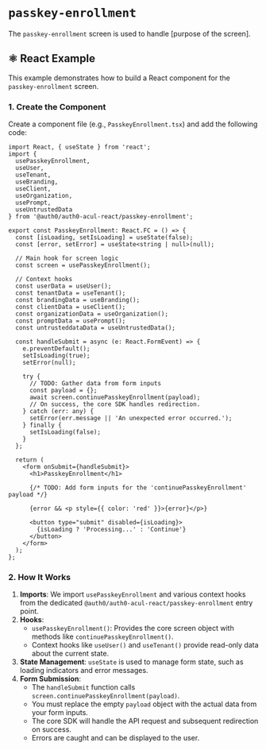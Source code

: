 # `passkey-enrollment`

The `passkey-enrollment` screen is used to handle [purpose of the screen].

## ⚛️ React Example

This example demonstrates how to build a React component for the `passkey-enrollment` screen.

### 1. Create the Component

Create a component file (e.g., `PasskeyEnrollment.tsx`) and add the following code:

```tsx
import React, { useState } from 'react';
import {
  usePasskeyEnrollment,
  useUser,
  useTenant,
  useBranding,
  useClient,
  useOrganization,
  usePrompt,
  useUntrustedData
} from '@auth0/auth0-acul-react/passkey-enrollment';

export const PasskeyEnrollment: React.FC = () => {
  const [isLoading, setIsLoading] = useState(false);
  const [error, setError] = useState<string | null>(null);

  // Main hook for screen logic
  const screen = usePasskeyEnrollment();

  // Context hooks
  const userData = useUser();
  const tenantData = useTenant();
  const brandingData = useBranding();
  const clientData = useClient();
  const organizationData = useOrganization();
  const promptData = usePrompt();
  const untrusteddataData = useUntrustedData();

  const handleSubmit = async (e: React.FormEvent) => {
    e.preventDefault();
    setIsLoading(true);
    setError(null);

    try {
      // TODO: Gather data from form inputs
      const payload = {};
      await screen.continuePasskeyEnrollment(payload);
      // On success, the core SDK handles redirection.
    } catch (err: any) {
      setError(err.message || 'An unexpected error occurred.');
    } finally {
      setIsLoading(false);
    }
  };

  return (
    <form onSubmit={handleSubmit}>
      <h1>PasskeyEnrollment</h1>

      {/* TODO: Add form inputs for the 'continuePasskeyEnrollment' payload */}

      {error && <p style={{ color: 'red' }}>{error}</p>}

      <button type="submit" disabled={isLoading}>
        {isLoading ? 'Processing...' : 'Continue'}
      </button>
    </form>
  );
};
```

### 2. How It Works

1.  **Imports**: We import `usePasskeyEnrollment` and various context hooks from the dedicated `@auth0/auth0-acul-react/passkey-enrollment` entry point.
2.  **Hooks**:
    *   `usePasskeyEnrollment()`: Provides the core screen object with methods like `continuePasskeyEnrollment()`.
    *   Context hooks like `useUser()` and `useTenant()` provide read-only data about the current state.
3.  **State Management**: `useState` is used to manage form state, such as loading indicators and error messages.
4.  **Form Submission**:
    *   The `handleSubmit` function calls `screen.continuePasskeyEnrollment(payload)`.
    *   You must replace the empty `payload` object with the actual data from your form inputs.
    *   The core SDK will handle the API request and subsequent redirection on success.
    *   Errors are caught and can be displayed to the user.
